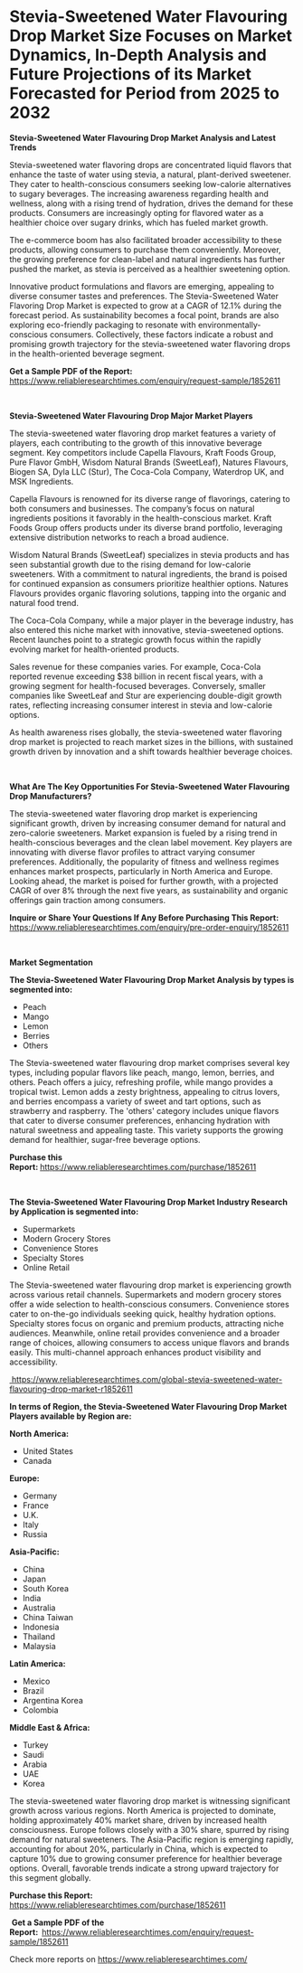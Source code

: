 <p><h1>Stevia-Sweetened Water Flavouring Drop Market Size Focuses on Market Dynamics, In-Depth Analysis and Future Projections of its Market Forecasted for Period from 2025 to 2032</h1></p><p><strong>Stevia-Sweetened Water Flavouring Drop Market Analysis and Latest Trends</strong></p>
<p><p>Stevia-sweetened water flavoring drops are concentrated liquid flavors that enhance the taste of water using stevia, a natural, plant-derived sweetener. They cater to health-conscious consumers seeking low-calorie alternatives to sugary beverages. The increasing awareness regarding health and wellness, along with a rising trend of hydration, drives the demand for these products. Consumers are increasingly opting for flavored water as a healthier choice over sugary drinks, which has fueled market growth.</p><p>The e-commerce boom has also facilitated broader accessibility to these products, allowing consumers to purchase them conveniently. Moreover, the growing preference for clean-label and natural ingredients has further pushed the market, as stevia is perceived as a healthier sweetening option. </p><p>Innovative product formulations and flavors are emerging, appealing to diverse consumer tastes and preferences. The Stevia-Sweetened Water Flavoring Drop Market is expected to grow at a CAGR of 12.1% during the forecast period. As sustainability becomes a focal point, brands are also exploring eco-friendly packaging to resonate with environmentally-conscious consumers. Collectively, these factors indicate a robust and promising growth trajectory for the stevia-sweetened water flavoring drops in the health-oriented beverage segment.</p></p>
<p><strong>Get a Sample PDF of the Report:&nbsp;</strong> <a href="https://www.reliableresearchtimes.com/enquiry/request-sample/1852611?utm_campaign=3317&utm_medium=2&utm_source=Github&utm_content=ia&utm_term=07042025&utm_id=stevia-sweetened-water-flavouring-drop">https://www.reliableresearchtimes.com/enquiry/request-sample/1852611</a></p>
<p>&nbsp;</p>
<p><strong>Stevia-Sweetened Water Flavouring Drop Major Market Players</strong></p>
<p><p>The stevia-sweetened water flavoring drop market features a variety of players, each contributing to the growth of this innovative beverage segment. Key competitors include Capella Flavours, Kraft Foods Group, Pure Flavor GmbH, Wisdom Natural Brands (SweetLeaf), Natures Flavours, Biogen SA, Dyla LLC (Stur), The Coca-Cola Company, Waterdrop UK, and MSK Ingredients.</p><p>Capella Flavours is renowned for its diverse range of flavorings, catering to both consumers and businesses. The company’s focus on natural ingredients positions it favorably in the health-conscious market. Kraft Foods Group offers products under its diverse brand portfolio, leveraging extensive distribution networks to reach a broad audience.</p><p>Wisdom Natural Brands (SweetLeaf) specializes in stevia products and has seen substantial growth due to the rising demand for low-calorie sweeteners. With a commitment to natural ingredients, the brand is poised for continued expansion as consumers prioritize healthier options. Natures Flavours provides organic flavoring solutions, tapping into the organic and natural food trend.</p><p>The Coca-Cola Company, while a major player in the beverage industry, has also entered this niche market with innovative, stevia-sweetened options. Recent launches point to a strategic growth focus within the rapidly evolving market for health-oriented products.</p><p>Sales revenue for these companies varies. For example, Coca-Cola reported revenue exceeding $38 billion in recent fiscal years, with a growing segment for health-focused beverages. Conversely, smaller companies like SweetLeaf and Stur are experiencing double-digit growth rates, reflecting increasing consumer interest in stevia and low-calorie options.</p><p>As health awareness rises globally, the stevia-sweetened water flavoring drop market is projected to reach market sizes in the billions, with sustained growth driven by innovation and a shift towards healthier beverage choices.</p></p>
<p>&nbsp;</p>
<p><strong>What Are The Key Opportunities For Stevia-Sweetened Water Flavouring Drop Manufacturers?</strong></p>
<p><p>The stevia-sweetened water flavoring drop market is experiencing significant growth, driven by increasing consumer demand for natural and zero-calorie sweeteners. Market expansion is fueled by a rising trend in health-conscious beverages and the clean label movement. Key players are innovating with diverse flavor profiles to attract varying consumer preferences. Additionally, the popularity of fitness and wellness regimes enhances market prospects, particularly in North America and Europe. Looking ahead, the market is poised for further growth, with a projected CAGR of over 8% through the next five years, as sustainability and organic offerings gain traction among consumers.</p></p>
<p><strong>Inquire or Share Your Questions If Any Before Purchasing This Report:</strong> <a href="https://www.reliableresearchtimes.com/enquiry/pre-order-enquiry/1852611?utm_campaign=3317&utm_medium=2&utm_source=Github&utm_content=ia&utm_term=07042025&utm_id=stevia-sweetened-water-flavouring-drop">https://www.reliableresearchtimes.com/enquiry/pre-order-enquiry/1852611</a></p>
<p>&nbsp;</p>
<p><strong>Market Segmentation</strong></p>
<p><strong>The Stevia-Sweetened Water Flavouring Drop Market Analysis by types is segmented into:</strong></p>
<p><ul><li>Peach</li><li>Mango</li><li>Lemon</li><li>Berries</li><li>Others</li></ul></p>
<p><p>The Stevia-sweetened water flavouring drop market comprises several key types, including popular flavors like peach, mango, lemon, berries, and others. Peach offers a juicy, refreshing profile, while mango provides a tropical twist. Lemon adds a zesty brightness, appealing to citrus lovers, and berries encompass a variety of sweet and tart options, such as strawberry and raspberry. The 'others' category includes unique flavors that cater to diverse consumer preferences, enhancing hydration with natural sweetness and appealing taste. This variety supports the growing demand for healthier, sugar-free beverage options.</p></p>
<p><strong>Purchase this Report:&nbsp;</strong><a href="https://www.reliableresearchtimes.com/purchase/1852611?utm_campaign=3317&utm_medium=2&utm_source=Github&utm_content=ia&utm_term=07042025&utm_id=stevia-sweetened-water-flavouring-drop">https://www.reliableresearchtimes.com/purchase/1852611</a></p>
<p>&nbsp;</p>
<p><strong>The Stevia-Sweetened Water Flavouring Drop Market Industry Research by Application is segmented into:</strong></p>
<p><ul><li>Supermarkets</li><li>Modern Grocery Stores</li><li>Convenience Stores</li><li>Specialty Stores</li><li>Online Retail</li></ul></p>
<p><p>The Stevia-sweetened water flavouring drop market is experiencing growth across various retail channels. Supermarkets and modern grocery stores offer a wide selection to health-conscious consumers. Convenience stores cater to on-the-go individuals seeking quick, healthy hydration options. Specialty stores focus on organic and premium products, attracting niche audiences. Meanwhile, online retail provides convenience and a broader range of choices, allowing consumers to access unique flavors and brands easily. This multi-channel approach enhances product visibility and accessibility.</p></p>
<p><a href="https://www.reliableresearchtimes.com/global-stevia-sweetened-water-flavouring-drop-market-r1852611?utm_campaign=3317&utm_medium=2&utm_source=Github&utm_content=ia&utm_term=07042025&utm_id=stevia-sweetened-water-flavouring-drop">&nbsp;https://www.reliableresearchtimes.com/global-stevia-sweetened-water-flavouring-drop-market-r1852611</a></p>
<p><strong>In terms of Region, the Stevia-Sweetened Water Flavouring Drop Market Players available by Region are:</strong></p>
<p>
    <p> <strong> North America: </strong>
        <ul>
            <li>United States</li>
            <li>Canada</li>
        </ul>
        </p> 
    <p> <strong> Europe: </strong>
        <ul>
            <li>Germany</li>
            <li>France</li>
            <li>U.K.</li>
            <li>Italy</li>
            <li>Russia</li>
        </ul>
        </p> 
    <p> <strong> Asia-Pacific: </strong>
        <ul>
            <li>China</li>
            <li>Japan</li>
            <li>South Korea</li>
            <li>India</li>
            <li>Australia</li>
            <li>China Taiwan</li>
            <li>Indonesia</li>
            <li>Thailand</li>
            <li>Malaysia</li>
        </ul>
        </p> 
    <p> <strong> Latin America: </strong>
        <ul>
            <li>Mexico</li>
            <li>Brazil</li>
            <li>Argentina Korea</li>
            <li>Colombia</li>
        </ul>
        </p> 
    <p> <strong> Middle East & Africa: </strong>
        <ul>
            <li>Turkey</li>
            <li>Saudi</li>
            <li>Arabia</li>
            <li>UAE</li>
            <li>Korea</li>
        </ul>
    </p>
    </p>
<p><p>The stevia-sweetened water flavoring drop market is witnessing significant growth across various regions. North America is projected to dominate, holding approximately 40% market share, driven by increased health consciousness. Europe follows closely with a 30% share, spurred by rising demand for natural sweeteners. The Asia-Pacific region is emerging rapidly, accounting for about 20%, particularly in China, which is expected to capture 10% due to growing consumer preference for healthier beverage options. Overall, favorable trends indicate a strong upward trajectory for this segment globally.</p></p>
<p><strong>Purchase this Report: </strong><a href="https://www.reliableresearchtimes.com/purchase/1852611?utm_campaign=3317&utm_medium=2&utm_source=Github&utm_content=ia&utm_term=07042025&utm_id=stevia-sweetened-water-flavouring-drop">https://www.reliableresearchtimes.com/purchase/1852611</a></p>
<p>&nbsp;<strong>Get a Sample PDF of the Report:&nbsp;&nbsp;</strong><a href="https://www.reliableresearchtimes.com/enquiry/request-sample/1852611?utm_campaign=3317&utm_medium=2&utm_source=Github&utm_content=ia&utm_term=07042025&utm_id=stevia-sweetened-water-flavouring-drop">https://www.reliableresearchtimes.com/enquiry/request-sample/1852611</a></p>
<p><strong></strong></p>
<p>Check more reports on <a href="https://www.reliableresearchtimes.com/?utm_campaign=3317&utm_medium=2&utm_source=Github&utm_content=ia&utm_term=07042025&utm_id=stevia-sweetened-water-flavouring-drop">https://www.reliableresearchtimes.com/</a></p>